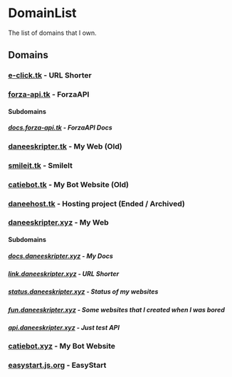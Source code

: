 # DomainList
The list of domains that I own.
## Domains
### [e-click.tk](https://e-click.tk) - URL Shorter
### [forza-api.tk](https://forza-api.tk) - ForzaAPI
#### Subdomains
##### [docs.forza-api.tk](https://docs.forza-api.tk) - ForzaAPI Docs
### [daneeskripter.tk](https://daneeskripter.tk) - My Web (Old)
### [smileit.tk](https://smileit.tk) - SmileIt
### [catiebot.tk](https://catiebot.tk) - My Bot Website (Old)
### [daneehost.tk](https://daneehost.tk) - Hosting project (Ended / Archived)
### [daneeskripter.xyz](https://daneeskripter.xyz) - My Web
#### Subdomains
##### [docs.daneeskripter.xyz](https://docs.daneeskripter.xyz) - My Docs
##### [link.daneeskripter.xyz](https://link.daneeskripter.xyz) - URL Shorter
##### [status.daneeskripter.xyz](https://status.daneeskripter.xyz) - Status of my websites
##### [fun.daneeskripter.xyz](https://fun.daneeskripter.xyz) - Some websites that I created when I was bored
##### [api.daneeskripter.xyz](https://api.daneeskripter.xyz) - Just test API
### [catiebot.xyz](https://catiebot.xyz) - My Bot Website
### [easystart.js.org](https://easystart.js.org) - EasyStart
